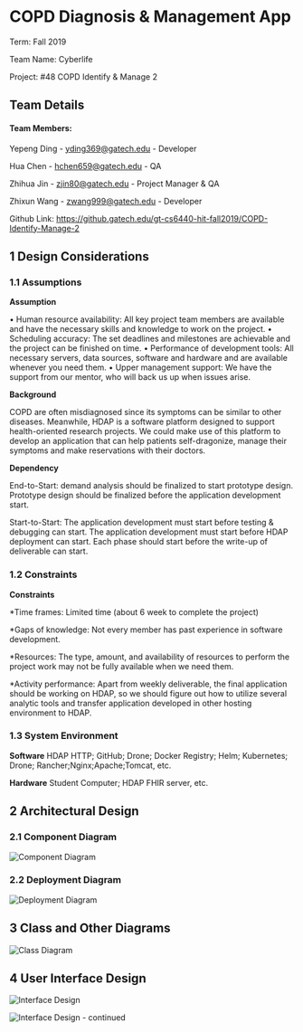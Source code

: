 # COPD Diagnosis & Management App 
Term: Fall 2019

Team Name: Cyberlife

Project: #48 COPD Identify & Manage 2

## Team Details

#### Team Members: 
Yepeng Ding - yding369@gatech.edu - Developer

Hua Chen - hchen659@gatech.edu  - QA

Zhihua Jin - zjin80@gatech.edu - Project Manager & QA

Zhixun Wang - zwang999@gatech.edu - Developer

Github Link: https://github.gatech.edu/gt-cs6440-hit-fall2019/COPD-Identify-Manage-2

## 1 Design Considerations
 

### 1.1 Assumptions

**Assumption**

•	Human resource availability: All key project team members are available and have the necessary skills and knowledge to work on the project.
•	Scheduling accuracy: The set deadlines and milestones are achievable and the project can be finished on time.
•	Performance of development tools: All necessary servers, data sources, software and hardware and are available whenever you need them.
•	Upper management support: We have the support from our mentor, who will back us up when issues arise.

**Background**

COPD are often misdiagnosed since its symptoms can be similar to other diseases. Meanwhile, HDAP is a software platform designed to support health-oriented research projects. We could make use of this platform to develop an application that can help patients self-dragonize, manage their symptoms and make reservations with their doctors.

**Dependency**

End-to-Start: demand analysis should be finalized to start prototype design.
Prototype design should be finalized before the application development start.

Start-to-Start: The application development must start before testing & debugging can start.
The application development must start before HDAP deployment can start.
Each phase should start before the write-up of deliverable can start.



### 1.2 Constraints

**Constraints**

*Time frames: Limited time (about 6 week to complete the project)

*Gaps of knowledge: Not every member has past experience in software development.

*Resources: The type, amount, and availability of resources to perform the project work may not be fully available when we need them.

*Activity performance: Apart from weekly deliverable, the final application should be working on HDAP, so we should figure out how to utilize several analytic tools and transfer application developed in other hosting environment to HDAP.

### 1.3 System Environment

**Software**
HDAP HTTP; GitHub; Drone; Docker Registry; Helm; Kubernetes; Drone; Rancher;Nginx;Apache;Tomcat, etc.

**Hardware**
Student Computer; HDAP FHIR server, etc.

## 2 Architectural Design


### 2.1 Component Diagram

![Component Diagram](./diagram/ComponentDiagram.png)

### 2.2 Deployment Diagram

![Deployment Diagram](./diagram/DeploymentDiagram.png)

## 3 Class and Other Diagrams

![Class Diagram](./diagram/ClassDiagram.png)

## 4 User Interface Design
![Interface Design](./diagram/InterfaceDesign.png)

![Interface Design - continued](./diagram/InterfaceDesign2.png)